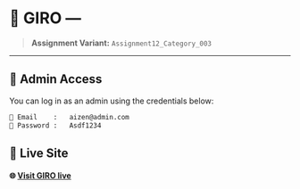 # 📜 GIRO —

<!-- title & description -->

> **Assignment Variant:** `Assignment12_Category_003`

---

## 👑 Admin Access

You can log in as an admin using the credentials below:

```txt
📧 Email    :   aizen@admin.com
🔑 Password :   Asdf1234
```

## 🔗 Live Site

#### 🌐 [Visit GIRO live](https://ph-assignment-12-c3db9.web.app)
